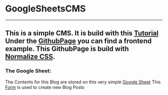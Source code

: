 # GoogleSheetsCMS
---
This is a simple CMS. 
It is build with this [Tutorial](https://medium.freecodecamp.org/use-google-sheets-and-google-apps-script-to-build-a-blog-cms-c2eab3fb0b2b)
Under the [GithubPage](https://killedbycheese.github.io/GoogleSheetsCMS/) you can find a frontend example. 
This GithubPage is build with [Normalize CSS](https://necolas.github.io/normalize.css/). 
---
### The Google Sheet:
The Contents for this Blog are stored on this very simple [Google Sheet](https://docs.google.com/spreadsheets/d/19ScTS56KM0p4LsziDrk35qcuXIIebwcdqMcx2n8jxDw/edit?usp=sharing) 
This [Form]() is used to create new Blog Posts
